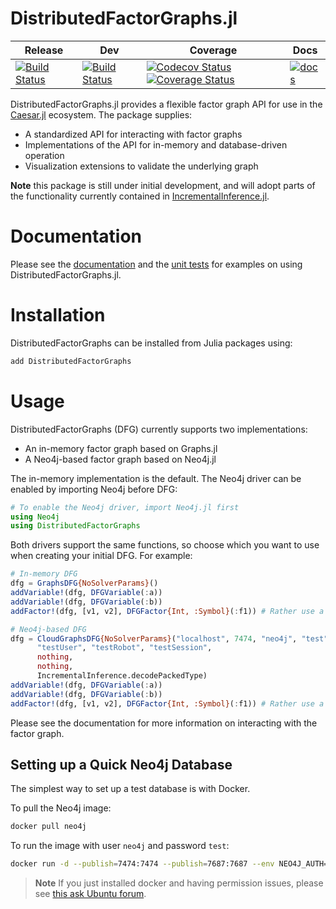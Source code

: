 # DistributedFactorGraphs.jl

Release | Dev | Coverage | Docs
---------|-----|----------|------
[![Build Status](https://travis-ci.org/JuliaRobotics/DistributedFactorGraphs.jl.svg?branch=release/v0.5)](https://travis-ci.org/JuliaRobotics/DistributedFactorGraphs.jl) |  [![Build Status](https://travis-ci.org/JuliaRobotics/DistributedFactorGraphs.jl.svg?branch=master)](https://travis-ci.org/JuliaRobotics/DistributedFactorGraphs.jl) | [![Codecov Status](https://codecov.io/gh/JuliaRobotics/DistributedFactorGraphs.jl/branch/master/graph/badge.svg)](https://codecov.io/gh/JuliaRobotics/DistributedFactorGraphs.jl) [![Coverage Status](https://img.shields.io/coveralls/JuliaRobotics/DistributedFactorGraphs.jl.svg)](https://coveralls.io/r/JuliaRobotics/DistributedFactorGraphs.jl?branch=master) | [![docs](https://img.shields.io/badge/docs-latest-blue.svg)](http://juliarobotics.github.io/DistributedFactorGraphs.jl/latest/)

DistributedFactorGraphs.jl provides a flexible factor graph API for use in the [Caesar.jl](https://github.com/JuliaRobotics/Caesar.jl) ecosystem. The package supplies:
* A standardized API for interacting with factor graphs
* Implementations of the API for in-memory and database-driven operation
* Visualization extensions to validate the underlying graph

**Note** this package is still under initial development, and will adopt parts of the functionality currently contained in [IncrementalInference.jl](http://www.github.com/JuliaRobotics/IncrementalInference.jl).

# Documentation
Please see the [documentation](http://juliarobotics.github.io/DistributedFactorGraphs.jl/latest/) and the [unit tests](https://github.com/JuliaRobotics/DistributedFactorGraphs.jl/tree/master/test) for examples on using DistributedFactorGraphs.jl.

# Installation
DistributedFactorGraphs can be installed from Julia packages using:
```julia
add DistributedFactorGraphs
```

# Usage
DistributedFactorGraphs (DFG) currently supports two implementations:
* An in-memory factor graph based on Graphs.jl
* A Neo4j-based factor graph based on Neo4j.jl

The in-memory implementation is the default. The Neo4j driver can be enabled by importing Neo4j before DFG:

```julia
# To enable the Neo4j driver, import Neo4j.jl first
using Neo4j
using DistributedFactorGraphs
```

Both drivers support the same functions, so choose which you want to use when creating your initial DFG. For example:

```julia
# In-memory DFG
dfg = GraphsDFG{NoSolverParams}()
addVariable!(dfg, DFGVariable(:a))
addVariable!(dfg, DFGVariable(:b))
addFactor!(dfg, [v1, v2], DFGFactor{Int, :Symbol}(:f1)) # Rather use a RoME-type factor here (e.g. Pose2Pose2) rather than an Int, this is just for demonstrative purposes.
```

```julia
# Neo4j-based DFG
dfg = CloudGraphsDFG{NoSolverParams}("localhost", 7474, "neo4j", "test",
      "testUser", "testRobot", "testSession",
      nothing,
      nothing,
      IncrementalInference.decodePackedType)
addVariable!(dfg, DFGVariable(:a))
addVariable!(dfg, DFGVariable(:b))
addFactor!(dfg, [v1, v2], DFGFactor{Int, :Symbol}(:f1)) # Rather use a RoME-type factor here (e.g. Pose2Pose2) rather than an Int, this is just for demonstrative purposes.
```

Please see the documentation for more information on interacting with the factor graph.

## Setting up a Quick Neo4j Database
The simplest way to set up a test database is with Docker.

To pull the Neo4j image:
```bash
docker pull neo4j
```

To run the image with user `neo4j` and password `test`:

```bash
docker run -d --publish=7474:7474 --publish=7687:7687 --env NEO4J_AUTH=neo4j/test neo4j
```

> **Note** If you just installed docker and having permission issues, please see [this ask Ubuntu forum](https://askubuntu.com/questions/941816/permission-denied-when-running-docker-after-installing-it-as-a-snap).
